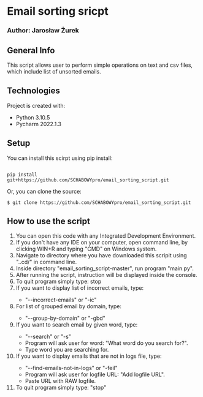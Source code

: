 <h1>Email sorting sricpt</h1>
<h3> Author: Jarosław Żurek </h3>
<h2>General Info</h2>
<p>This script allows user to perform simple operations on text and csv files, which include list of unsorted emails.</p> 
<h2>Technologies</h2>
<p>Project is created with:</p>
<ul>
  <li>Python 3.10.5</li>
  <li>Pycharm 2022.1.3</li>
</ul>
<h2>Setup</h2>
<p> You can install this scirpt using pip install: </p>

```

pip install git+https://github.com/SCHABOWYpro/email_sorting_script.git

```



<p> Or, you can clone the source:</p>

```
$ git clone https://github.com/SCHABOWYpro/email_sorting_script.git

```
<h2>How to use the script</h2>
<ol>
  <li>You can open this code with any Integrated Development Environment.</li>
  <li>If you don't have any IDE on your computer, open command line, by clicking WIN+R and typing "CMD" on Windows system.</li>
  <li>Navigate to directory where you have downloaded this scripit using "..cd/" in command line.</li>
  <li>Inside directory "email_sorting_script-master", run program "main.py".</li>
  <li>After running the script, instruction will be displayed inside the console.</li>
  <li>To quit program simply type: stop</li>
  <li>If you want to display list of incorrect emails, type:</li>
    <ul>
      <li>"--incorrect-emails" or "-ic"</li>
  </ul>
  <li>For list of grouped email by domain, type:</li>
    <ul>
      <li>"--group-by-domain" or "-gbd"</li>
  </ul>
  <li>If you want to search email by given word, type:</li>
    <ul>
      <li>"--search" or "-s"</li>
      <li>Program will ask user for word: "What word do you search for?".</li>
      <li>Type word you are searching for.</li>
  </ul>
  <li>If you want to display emails that are not in logs file, type:</li>
    <ul>
      <li>"--find-emails-not-in-logs" or "-feil"</li>
      <li>Program will ask user for logfile URL: "Add logfile URL".</li>
      <li>Paste URL with RAW logfile.</li>
  </ul>
  <li>To quit program simply type: "stop"</li>
</ol>
